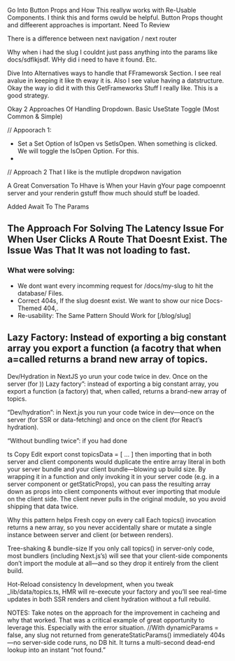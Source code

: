 Go Into Button Props and How This reallyw works with Re-Usable Components.
I think this and forms owuld be helpful. Button Props thought and diffeerent approaches is important. Need To Review

There is a difference between next navigation / next router

Why when i had the slug I couldnt just pass anything into the params like docs/sdflkjsdf. WHy did i need to have it found. Etc.

Dive Into Alternatives ways to handle that FFrameworsk Section. I see real avalue in keeping it like th eway it is. Also I see value having a datstructure.
Okay the way io did it with this GetFrameworks Stuff I really like. This is a good strategy.

Okay 2 Approaches Of Handling Dropdown.
Basic UseState Toggle (Most Common & Simple)

// Appoorach 1:

- Set a Set Option of IsOpen vs SetIsOpen. When something is clicked. We will toggle the IsOpen Option. For this.
-

// Approach 2 That I like is the mutliple dropdwon navigation

A Great Conversation To Hhave is When your Havin gYour page compoennt server and your renderin gstuff fhow much should stuff be loaded.

Added Await To The Params

## The Approach For Solving The Latency Issue For When User Clicks A Route That Doesnt Exist. The Issue Was That It was not loading to fast.

### What were solving:

- We dont want every incomming request for /docs/my-slug to hit the database/ Files.
- Correct 404s, If the slug doesnt exist. We want to show our nice Docs-Themed 404,.
- Re-usability: The Same Pattern Should Work for [/blog/slug]

## Lazy Factory: Instead of exporting a big constant array you export a function (a facotry that when a=called returns a brand new array of topics.

Dev/Hydration in NextJS yo urun your code twice in dev. Once on the server (for ))
Lazy factory”: instead of exporting a big constant array, you export a function (a factory) that, when called, returns a brand-new array of topics.

“Dev/hydration”: in Next.js you run your code twice in dev—once on the server (for SSR or data-fetching) and once on the client (for React’s hydration).

“Without bundling twice”: if you had done

ts
Copy
Edit
export const topicsData = [ … ]
then importing that in both server and client components would duplicate the entire array literal in both your server bundle and your client bundle—blowing up build size. By wrapping it in a function and only invoking it in your server code (e.g. in a server component or getStaticProps), you can pass the resulting array down as props into client components without ever importing that module on the client side. The client never pulls in the original module, so you avoid shipping that data twice.

Why this pattern helps
Fresh copy on every call
Each topics() invocation returns a new array, so you never accidentally share or mutate a single instance between server and client (or between renders).

Tree-shaking & bundle-size
If you only call topics() in server-only code, most bundlers (including Next.js’s) will see that your client-side components don’t import the module at all—and so they drop it entirely from the client build.

Hot-Reload consistency
In development, when you tweak \_lib/data/topics.ts, HMR will re-execute your factory and you’ll see real-time updates in both SSR renders and client hydration without a full rebuild.

NOTES: Take notes on the approach for the improvement in cacheing and why that worked. That was a critical example of great opportunity to leverage this. Especially with the error situation.
//With dynamicParams = false, any slug not returned from generateStaticParams() immediately 404s—no server-side code runs, no DB hit. It turns a multi-second dead-end lookup into an instant “not found.”
